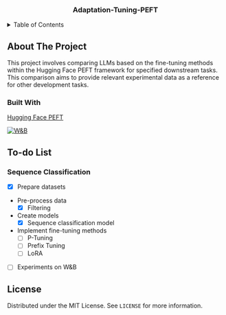 <a name="readme-top"></a>

<!-- PROJECT LOGO -->
<br />
<div align="center">
  <h3 align="center">Adaptation-Tuning-PEFT</h3>
</div>


<!-- TABLE OF CONTENTS -->
<details>
  <summary>Table of Contents</summary>
  <ol>
    <li>
      <a href="#about-the-project">About The Project</a>
      <ul>
        <li><a href="#built-with">Built With</a></li>
      </ul>
    </li>
    <li><a href="#to-do-list">To-do List</a></li>
    <li><a href="#license">License</a></li>
  </ol>
</details>

<!-- ABOUT THE PROJECT -->
## About The Project
This project involves comparing LLMs based on the fine-tuning methods within the Hugging Face PEFT framework for specified downstream tasks.
This comparison aims to provide relevant experimental data as a reference for other development tasks.

### Built With
[Hugging Face PEFT][peft-url]

[![W&B][wandb-shield]][wandb-url]

<!-- TO DO List -->
## To-do List
### Sequence Classification
- [x] Prepare datasets
- Pre-process data
  - [x] Filtering
- Create models
  - [x] Sequence classification model
- Implement fine-tuning methods
  - [ ] P-Tuning
  - [ ] Prefix Tuning
  - [ ] LoRA
- [ ] Experiments on W&B


<!-- LICENSE -->
## License
Distributed under the MIT License. See `LICENSE` for more information.


<!-- MARKDOWN LINKS & IMAGES -->
<!-- https://www.markdownguide.org/basic-syntax/#reference-style-links -->
[license-shield]: https://img.shields.io/github/license/github_username/repo_name.svg?style=for-the-badge
[license-url]: https://github.com/yuchengml/Adaptation-Tuning-PEFT/blob/main/LICENSE
[peft-shield]: https://img.shields.io/badge/PyTorch-EE4C2C?style=for-the-badge&logo=pytorch&logoColor=white
[peft-url]: https://github.com/huggingface/peft
[wandb-shield]: https://img.shields.io/badge/Weights_&_Biases-FFBE00?style=for-the-badge&logo=WeightsAndBiases&logoColor=white
[wandb-url]: https://wandb.ai/site
